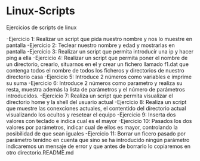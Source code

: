 # Linux-Scripts
Ejercicios de scripts de linux

-Ejercicio 1: Realizar un script que pida nuestro nombre y nos lo muestre en pantalla
-Ejercicio 2: Teclear nuestro nombre y edad y mostrarlas en pantalla
-Ejercicio 3: Realizar un script que permita introducir una ip y hacer ping a ella
-Ejercicio 4: Realizar un script que permita poner el nombre de un directorio, crearlo, situarnos en el y crear un fichero llamado f1.dat que contenga todos el nombre de todos los ficheros y directorios de nuestro directorio casa
-Ejercicio 5: Introduce 2 números como variables e imprime su suma
-Ejercicio 6: Introduce 2 números como parametro y realiza su resta, muestra además la lista de parámetros y el número de parámetros introducidos.
-Ejercicio 7: Realiza un script que permita visualizar el directorio home y la shell del usuario actual
-Ejercicio 8: Realiza un script que muestre las conexciones actuales, el contentido del directorio actual visualizando los ocultos y resetear el equipo
-Ejercicio 9: Inserta dos valores con teclado e indica cual es el mayor
-Ejercicio 10: Pasados los dos valores por parámetros, indicar cual de ellos es mayor, controlando la posibilidad de que sean iguales
-Ejercicio 11: Borrar un ficero pasado por parámetro tenidno en cuenta que sino se ha introducido ningún parámetro indicaremos un mensaje de error y que antes de borrarlo lo copiaremos en otro directorio.README.md
